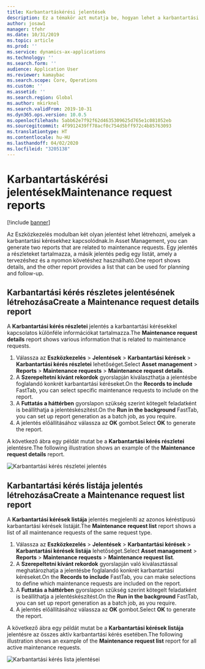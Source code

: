 ```yaml
---
title: Karbantartáskérési jelentések
description: Ez a témakör azt mutatja be, hogyan lehet a karbantartási kérésekkel kapcsolatos jelentéseket létrehozni az Eszközkezelés modulban.
author: josaw1
manager: tfehr
ms.date: 10/31/2019
ms.topic: article
ms.prod: ''
ms.service: dynamics-ax-applications
ms.technology: ''
ms.search.form: ''
audience: Application User
ms.reviewer: kamaybac
ms.search.scope: Core, Operations
ms.custom: ''
ms.assetid: ''
ms.search.region: Global
ms.author: mkirknel
ms.search.validFrom: 2019-10-31
ms.dyn365.ops.version: 10.0.5
ms.openlocfilehash: 5abb62e7f92f62d4635309625d765e1c081052eb
ms.sourcegitcommit: 4f9912439ff78acf0c754d5bff972c4b85763093
ms.translationtype: HT
ms.contentlocale: hu-HU
ms.lasthandoff: 04/02/2020
ms.locfileid: "3205138"
---
```

# <a name="maintenance-request-reports"></a><span data-ttu-id="504e9-103">Karbantartáskérési jelentések</span><span class="sxs-lookup"><span data-stu-id="504e9-103">Maintenance request reports</span></span>

[!include [banner](../../includes/banner.md)]

 

<span data-ttu-id="504e9-104">Az Eszközkezelés modulban két olyan jelentést lehet létrehozni, amelyek a karbantartási kérésekhez kapcsolódnak.</span><span class="sxs-lookup"><span data-stu-id="504e9-104">In Asset Management, you can generate two reports that are related to maintenance requests.</span></span> <span data-ttu-id="504e9-105">Egy jelentés a részleteket tartalmazza, a másik jelentés pedig egy listát, amely a tervezéshez és a nyomon követéshez használható.</span><span class="sxs-lookup"><span data-stu-id="504e9-105">One report shows details, and the other report provides a list that can be used for planning and follow-up.</span></span>

## <a name="create-a-maintenance-request-details-report"></a><span data-ttu-id="504e9-106">Karbantartási kérés részletes jelentésének létrehozása</span><span class="sxs-lookup"><span data-stu-id="504e9-106">Create a Maintenance request details report</span></span>

<span data-ttu-id="504e9-107">A **Karbantartási kérés részletei** jelentés a karbantartási kérésekkel kapcsolatos különféle információkat tartalmazza.</span><span class="sxs-lookup"><span data-stu-id="504e9-107">The **Maintenance request details** report shows various information that is related to maintenance requests.</span></span>

1. <span data-ttu-id="504e9-108">Válassza az **Eszközkezelés** \> **Jelentések** \> **Karbantartási kérések** \> **Karbantartási kérés részletei** lehetőséget.</span><span class="sxs-lookup"><span data-stu-id="504e9-108">Select **Asset management** \> **Reports** \> **Maintenance requests** \> **Maintenance request details**.</span></span>
2. <span data-ttu-id="504e9-109">A **Szerepeltetni kívánt rekordok** gyorslapján kiválaszthatja a jelentésbe foglalandó konkrét karbantartási kéréseket.</span><span class="sxs-lookup"><span data-stu-id="504e9-109">On the **Records to include** FastTab, you can select specific maintenance requests to include on the report.</span></span>
3. <span data-ttu-id="504e9-110">A **Futtatás a háttérben** gyorslapon szükség szerint kötegelt feladatként is beállíthatja a jelentéskészítést.</span><span class="sxs-lookup"><span data-stu-id="504e9-110">On the **Run in the background** FastTab, you can set up report generation as a batch job, as you require.</span></span>
4. <span data-ttu-id="504e9-111">A jelentés előállításához válassza az **OK** gombot.</span><span class="sxs-lookup"><span data-stu-id="504e9-111">Select **OK** to generate the report.</span></span>

<span data-ttu-id="504e9-112">A következő ábra egy példát mutat be a **Karbantartási kérés részletei** jelentésre.</span><span class="sxs-lookup"><span data-stu-id="504e9-112">The following illustration shows an example of the **Maintenance request details** report.</span></span>

![Karbantartási kérés részletei jelentés](media/09-manage-maintenance-requests.png)

## <a name="create-a-maintenance-request-list-report"></a><span data-ttu-id="504e9-114">Karbantartási kérés listája jelentés létrehozása</span><span class="sxs-lookup"><span data-stu-id="504e9-114">Create a Maintenance request list report</span></span>

<span data-ttu-id="504e9-115">A **Karbantartási kérések listája** jelentés megjeleníti az azonos kéréstípusú karbantartási kérések listáját.</span><span class="sxs-lookup"><span data-stu-id="504e9-115">The **Maintenance request list** report shows a list of all maintenance requests of the same request type.</span></span>

1. <span data-ttu-id="504e9-116">Válassza az **Eszközkezelés** \> **Jelentések** \> **Karbantartási kérések** \> **Karbantartási kérések listája** lehetőséget.</span><span class="sxs-lookup"><span data-stu-id="504e9-116">Select **Asset management** \> **Reports** \> **Maintenance requests** \> **Maintenance request list**.</span></span>
2. <span data-ttu-id="504e9-117">A **Szerepeltetni kívánt rekordok** gyorslapján való kiválasztással meghatározhatja a jelentésbe foglalandó konkrét karbantartási kéréseket.</span><span class="sxs-lookup"><span data-stu-id="504e9-117">On the **Records to include** FastTab, you can make selections to define which maintenance requests are included on the report.</span></span>
3. <span data-ttu-id="504e9-118">A **Futtatás a háttérben** gyorslapon szükség szerint kötegelt feladatként is beállíthatja a jelentéskészítést.</span><span class="sxs-lookup"><span data-stu-id="504e9-118">On the **Run in the background** FastTab, you can set up report generation as a batch job, as you require.</span></span>
4. <span data-ttu-id="504e9-119">A jelentés előállításához válassza az **OK** gombot.</span><span class="sxs-lookup"><span data-stu-id="504e9-119">Select **OK** to generate the report.</span></span>

<span data-ttu-id="504e9-120">A következő ábra egy példát mutat be a **Karbantartási kérések listája** jelentésre az összes aktív karbantartási kérés esetében.</span><span class="sxs-lookup"><span data-stu-id="504e9-120">The following illustration shows an example of the **Maintenance request list** report for all active maintenance requests.</span></span>

![Karbantartási kérés lista jelentései](media/10-manage-maintenance-requests.png)
